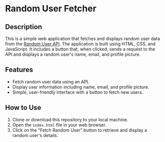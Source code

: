 # Random User Fetcher

## Description
This is a simple web application that fetches and displays random user data from the [Random User API](https://randomuser.me/). The application is built using HTML, CSS, and JavaScript. It includes a button that, when clicked, sends a request to the API and displays a random user's name, email, and profile picture.

## Features
- Fetch random user data using an API.
- Display user information including name, email, and profile picture.
- Simple, user-friendly interface with a button to fetch new users.

## How to Use
1. Clone or download this repository to your local machine.
2. Open the `index.html` file in your web browser.
3. Click on the "Fetch Random User" button to retrieve and display a random user's details.


